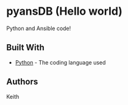# pyansDB (Hello world)

Python and Ansible code!
        
## Built With

* [Python](https://www.python.org/) - The coding language used

## Authors

Keith
